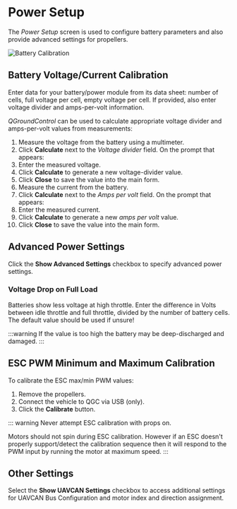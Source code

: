 # Power Setup

The _Power Setup_ screen is used to configure battery parameters and also provide advanced settings for propellers.

![Battery Calibration](../../../assets/setup/px4_power.jpg)

## Battery Voltage/Current Calibration

Enter data for your battery/power module from its data sheet: number of cells, full voltage per cell, empty voltage per cell. If provided, also enter voltage divider and amps-per-volt information.

_QGroundControl_ can be used to calculate appropriate voltage divider and amps-per-volt values from measurements:

1. Measure the voltage from the battery using a multimeter.
2. Click **Calculate** next to the _Voltage divider_ field. On the prompt that appears:
3. Enter the measured voltage.
4. Click **Calculate** to generate a new voltage-divider value.
5. Click **Close** to save the value into the main form.
6. Measure the current from the battery.
7. Click **Calculate** next to the _Amps per volt_ field. On the prompt that appears:
8. Enter the measured current.
9. Click **Calculate** to generate a new _amps per volt_ value.
10. Click **Close** to save the value into the main form.

## Advanced Power Settings

Click the **Show Advanced Settings** checkbox to specify advanced power settings.

### Voltage Drop on Full Load

Batteries show less voltage at high throttle. Enter the difference in Volts between idle throttle and full throttle, divided by the number of battery cells. The default value should be used if unsure!

:::warning
If the value is too high the battery may be deep-discharged and damaged.
:::

## ESC PWM Minimum and Maximum Calibration

To calibrate the ESC max/min PWM values:

1. Remove the propellers.
2. Connect the vehicle to QGC via USB (only).
3. Click the **Calibrate** button.

::: warning
Never attempt ESC calibration with props on.

Motors should not spin during ESC calibration.
However if an ESC doesn't properly support/detect the calibration sequence then it will respond to the PWM input by running the motor at maximum speed.
:::

## Other Settings

Select the **Show UAVCAN Settings** checkbox to access additional settings for UAVCAN Bus Configuration and motor index and direction assignment.
